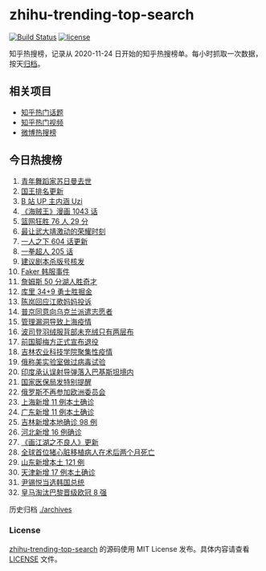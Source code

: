 # zhihu-trending-top-search

[![Build Status](https://github.com/justjavac/zhihu-trending-top-search/workflows/ci/badge.svg?branch=main)](https://github.com/justjavac/zhihu-trending-top-search/actions)
[![license](https://img.shields.io/github/license/justjavac/zhihu-trending-top-search)](https://github.com/justjavac/zhihu-trending-top-search/blob/main/LICENSE)

知乎热搜榜，记录从 2020-11-24 日开始的知乎热搜榜单。每小时抓取一次数据，按天[归档](./archives)。

## 相关项目

- [知乎热门话题](https://github.com/justjavac/zhihu-trending-hot-questions)
- [知乎热门视频](https://github.com/justjavac/zhihu-trending-hot-video)
- [微博热搜榜](https://github.com/justjavac/weibo-trending-hot-search)

## 今日热搜榜

<!-- BEGIN -->
<!-- 最后更新时间 Sat Mar 12 2022 23:13:48 GMT+0800 (China Standard Time) -->

1. [青年舞蹈家苏日曼去世](https://www.zhihu.com/search?q=苏日曼)
1. [国王排名更新](https://www.zhihu.com/search?q=国王排名)
1. [B 站 UP 主内涵 Uzi](https://www.zhihu.com/search?q=uzi)
1. [《海贼王》漫画 1043 话](https://www.zhihu.com/search?q=海贼王)
1. [篮网狂胜 76 人 29 分](https://www.zhihu.com/search?q=篮网)
1. [最让武大靖激动的荣耀时刻](https://www.zhihu.com/search?q=武大靖)
1. [一人之下 604 话更新](https://www.zhihu.com/search?q=一人之下)
1. [一拳超人 205 话](https://www.zhihu.com/search?q=一拳超人)
1. [建议剧本杀版号核发](https://www.zhihu.com/search?q=剧本杀)
1. [Faker 韩服事件](https://www.zhihu.com/search?q=faker)
1. [詹姆斯 50 分湖人胜奇才](https://www.zhihu.com/search?q=湖人)
1. [库里 34+9 勇士胜掘金](https://www.zhihu.com/search?q=勇士)
1. [陈岚回应江歌妈妈投诉](https://www.zhihu.com/search?q=江歌妈妈陈岚)
1. [普京同意向乌克兰派遣志愿者](https://www.zhihu.com/search?q=乌克兰志愿者)
1. [管理漏洞导致上海疫情](https://www.zhihu.com/search?q=管理漏洞导致上海疫情)
1. [波司登羽绒服背部未充绒只有两层布](https://www.zhihu.com/search?q=波司登羽绒服)
1. [前国脚梅方正式宣布退役](https://www.zhihu.com/search?q=梅方退役)
1. [吉林农业科技学院聚集性疫情](https://www.zhihu.com/search?q=吉林农业科技学院疫情)
1. [俄称美实验室做过病毒试验](https://www.zhihu.com/search?q=蝙蝠新冠病毒样本试验)
1. [印度承认误射导弹落入巴基斯坦境内](https://www.zhihu.com/search?q=印度误射导弹)
1. [国家医保局发特别提醒](https://www.zhihu.com/search?q=医保停用诈骗短信)
1. [俄罗斯不再参加欧洲委员会](https://www.zhihu.com/search?q=欧洲委员会)
1. [上海新增 11 例本土确诊](https://www.zhihu.com/search?q=上海疫情)
1. [广东新增 11 例本土确诊](https://www.zhihu.com/search?q=广东疫情)
1. [吉林新增本地确诊 98 例](https://www.zhihu.com/search?q=吉林疫情)
1. [河北新增 16 例确诊](https://www.zhihu.com/search?q=河北疫情)
1. [《画江湖之不良人》更新](https://www.zhihu.com/search?q=画江湖之不良人)
1. [全球首位猪心脏移植病人在术后两个月死亡](https://www.zhihu.com/search?q=猪心脏移植)
1. [山东新增本土 121 例](https://www.zhihu.com/search?q=山东疫情)
1. [天津新增 17 例本土确诊](https://www.zhihu.com/search?q=天津疫情)
1. [尹锡悦当选韩国总统](https://www.zhihu.com/search?q=韩国总统)
1. [皇马淘汰巴黎晋级欧冠 8 强](https://www.zhihu.com/search?q=皇马)

<!-- END -->

历史归档 [./archives](./archives)

### License

[zhihu-trending-top-search](https://github.com/justjavac/zhihu-trending-top-search)
的源码使用 MIT License 发布。具体内容请查看 [LICENSE](./LICENSE) 文件。
